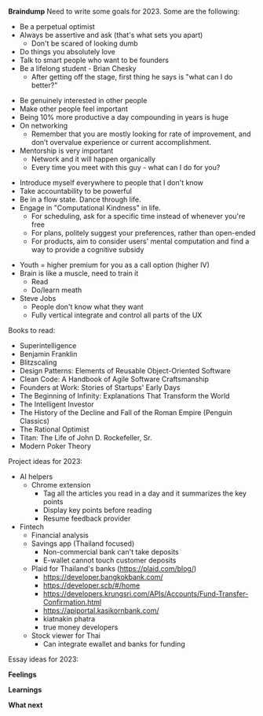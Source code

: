 **Braindump**
Need to write some goals for 2023. Some are the following:

* Be a perpetual optimist
* Always be assertive and ask (that's what sets you apart)
	* Don't be scared of looking dumb
* Do things you absolutely love
* Talk to smart people who want to be founders
* Be a lifelong student - Brian Chesky
	- After getting off the stage, first thing he says is "what can I do better?"
- Be genuinely interested in other people 
- Make other people feel important
- Being 10% more productive a day compounding in years is huge
- On networking
	- Remember that you are mostly looking for rate of improvement, and don’t overvalue experience or current accomplishment.
- Mentorship is very important
	- Network and it will happen organically
	- Every time you meet with this guy - what can I do for you?
* Introduce myself everywhere to people that I don't know
* Take accountability to be powerful
* Be in a flow state. Dance through life.
* Engage in "Computational Kindness" in life. 
	- For scheduling, ask for a specific time instead of whenever you're free
	- For plans, politely suggest your preferences, rather than open-ended
	- For products, aim to consider users' mental computation and find a way to provide a cognitive subsidy
- Youth = higher premium for you as a call option (higher IV)
- Brain is like a muscle, need to train it
	- Read
	- Do/learn meath
- Steve Jobs 
	- People don't know what they want
	- Fully vertical integrate and control all parts of the UX

Books to read:
- Superintelligence
- Benjamin Franklin
- Blitzscaling
- Design Patterns: Elements of Reusable Object-Oriented Software
- Clean Code: A Handbook of Agile Software Craftsmanship
- Founders at Work: Stories of Startups' Early Days
- The Beginning of Infinity: Explanations That Transform the World
- The Intelligent Investor
- The History of the Decline and Fall of the Roman Empire (Penguin Classics)
- The Rational Optimist
- Titan: The Life of John D. Rockefeller, Sr.
- Modern Poker Theory

Project ideas for 2023:
* AI helpers
	* Chrome extension 
		* Tag all the articles you read in a day and it summarizes the key points 
		* Display key points before reading
		* Resume feedback provider
* Fintech
	* Financial analysis
	* Savings app (Thailand focused)
		* Non-commercial bank can't take deposits
		* E-wallet cannot touch customer deposits
	* Plaid for Thailand's banks (https://plaid.com/blog/)
		* https://developer.bangkokbank.com/
		* https://developer.scb/#/home
		* https://developers.krungsri.com/APIs/Accounts/Fund-Transfer-Confirmation.html
		* https://apiportal.kasikornbank.com/
		* kiatnakin phatra
		* true money developers
	* Stock viewer for Thai 
		* Can integrate ewallet and banks for funding

Essay ideas for 2023:

**Feelings**

**Learnings**

**What next**
